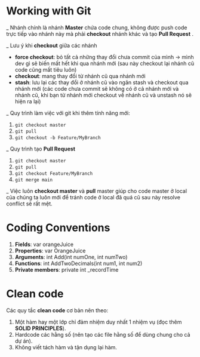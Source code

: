 ﻿# Working with Git
_ Nhánh chính là nhánh **Master** chứa code chung, không được push code trực tiếp vào nhánh này mà phải **checkout** nhánh khác và tạo **Pull Request** .

_ Lưu ý  khi **checkout** giữa các nhánh
 - **force checkout**: bỏ tất cả những thay đổi chưa commit của mình -> mình dev gì sẽ biến mất hết khi qua nhánh mới (sau này checkout lại nhánh cũ code cũng mất tiêu luôn)
 - **checkout**: mang thay đổi từ nhánh cũ qua nhánh mới
 - **stash**: lưu lại các thay đổi ở nhánh cũ vào ngăn stash và checkout qua nhánh mới (các code chưa commit sẽ không có ở cả nhánh mới và nhánh cũ, khi bạn từ nhánh mới checkout về nhánh cũ và unstash nó sẽ hiện ra lại)
 
_ Quy trình làm việc với git khi thêm tính năng mới:

 1. `git checkout master`
 2. `git pull`
 3. `git checkout -b Feature/MyBranch`

_ Quy trình tạo **Pull Request**

 1. `git checkout master`
 2. `git pull`
 3. `git checkout Feature/MyBranch`
 4. `git merge main`

_ Việc luôn **checkout master** và **pull** master giúp cho code master ở local của chúng ta luôn mới để tránh code ở local đã quá cũ sau này resolve conflict sẽ rất mệt.
# Coding Conventions

 1. **Fields**: var orangeJuice
 2. **Properties**: var OrangeJuice
 3. **Arguments**: int Add(int numOne, int numTwo)
 4. **Functions**: int AddTwoDecimals(int num1, int num2)
 5. **Private members**: private int _recordTime

# Clean code
Các quy tắc **clean code** cơ bản nên theo:

 1. Một hàm hay một lớp chỉ đảm nhiệm duy nhất 1 nhiệm vụ (đọc thêm **SOLID PRINCIPLES**).
 2. Hardcode các hằng số (nên tạo các file hằng số để dùng chung cho cả dự án).
 3. Không viết tách hàm và tận dụng lại hàm.
